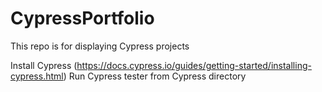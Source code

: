 # CypressPortfolio
This repo is for displaying Cypress projects

Install Cypress (https://docs.cypress.io/guides/getting-started/installing-cypress.html)
Run Cypress tester from Cypress directory
